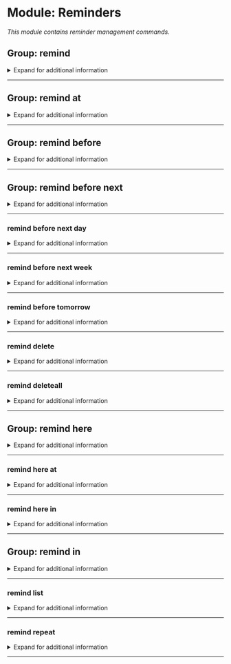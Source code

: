 # Module: Reminders
*This module contains reminder management commands.*


## Group: remind
<details><summary markdown='span'>Expand for additional information</summary><p>

*Manage reminders. Group call registers a new reminder after a specified timespan or lists registered reminders in the selected channel or DM.*

**Aliases:**
`reminders, reminder, todo, todolist, note`
**Overload 4:**

[`time span`]: *Timespan until reminder*

[`channel`]: *Channel when to send the reminder*

[`string...`]: *Reminder contents*

**Overload 3:**

[`channel`]: *Channel when to send the reminder*

[`time span`]: *Timespan until reminder*

[`string...`]: *Reminder contents*

**Overload 2:**

[`time span`]: *Timespan until reminder*

[`string...`]: *Reminder contents*

**Overload 1:**

[`channel`]: *Channel to list*

**Examples:**

```xml
!remind
!remind 1d Some important announcement!
!remind 1d #my-text-channel Some important announcement!
```
</p></details>

---

## Group: remind at
<details><summary markdown='span'>Expand for additional information</summary><p>

*Sends a reminder at the exact specified date and time. Specified date and/or time is relative to guild timezone setting, or UTC time if the command is invoked in DM.*

**Aliases:**
`when, @`
**Overload 2:**

[`date and time`]: *Localized due date*

[`channel`]: *Channel when to send the reminder*

[`string...`]: *Reminder contents*

**Overload 1:**

[`channel`]: *Channel when to send the reminder*

[`date and time`]: *Localized due date*

[`string...`]: *Reminder contents*

**Overload 0:**

[`date and time`]: *Localized due date*

[`string...`]: *Reminder contents*

**Examples:**

```xml
!remind at 11-10-2020 11:00:03 Some important announcement!
!remind at 11-10-2020 11:00:03 #my-text-channel Some important announcement!
```
</p></details>

---

## Group: remind before
<details><summary markdown='span'>Expand for additional information</summary><p>

*Lists all reminders before specified absolute or relative point in time.*

**Aliases:**
`due, b`
**Overload 1:**

[`date and time`]: *Localized due date*

(optional) [`channel`]: *Channel to list* (def: `None`)

**Overload 0:**

[`time span`]: *Localized due time*

(optional) [`channel`]: *Channel to list* (def: `None`)

**Examples:**

```xml
!remind before 11-10-2020 11:00:03
!remind before 10s
!remind before 11-10-2020 11:00:03 #my-text-channel
```
</p></details>

---

## Group: remind before next
<details><summary markdown='span'>Expand for additional information</summary><p>

*Lists all reminders due to given day of week.*

**Aliases:**
`nxt, n`
**Arguments:**

[`DayOfWeek`]: *Day of week*

(optional) [`channel`]: *Channel to list* (def: `None`)

**Examples:**

```xml
!remind before next Tuesday
!remind before next Tuesday #my-text-channel
```
</p></details>

---

### remind before next day
<details><summary markdown='span'>Expand for additional information</summary><p>

*Lists all reminders due to tomorrow.*

**Aliases:**
`d`
**Arguments:**

(optional) [`channel`]: *Channel to list* (def: `None`)

**Examples:**

```xml
!remind before next day
!remind before next day #my-text-channel
```
</p></details>

---

### remind before next week
<details><summary markdown='span'>Expand for additional information</summary><p>

*Lists all reminders due to next week.*

**Aliases:**
`w`
**Arguments:**

(optional) [`channel`]: *Channel to list* (def: `None`)

**Examples:**

```xml
!remind before next week
!remind before next week #my-text-channel
```
</p></details>

---

### remind before tomorrow
<details><summary markdown='span'>Expand for additional information</summary><p>

*Lists all reminders due to tomorrow.*

**Aliases:**
`tmrw, t, tomo`
**Arguments:**

(optional) [`channel`]: *Channel to list* (def: `None`)

**Examples:**

```xml
!remind before tomorrow
!remind before tomorrow #my-text-channel
```
</p></details>

---

### remind delete
<details><summary markdown='span'>Expand for additional information</summary><p>

*Deletes reminders via ID.*

**Aliases:**
`-, remove, rm, del, -=, >, >>, unschedule`
**Overload 1:**

[`channel`]: *Channel whose reminders to remove*

[`int...`]: *ID(s)*

**Overload 0:**

[`int...`]: *ID(s)*

**Examples:**

```xml
!remind delete 12345
```
</p></details>

---

### remind deleteall
<details><summary markdown='span'>Expand for additional information</summary><p>

*Deletes all reminders in a given channel or your personal reminders if the channel is not specified.*

**Aliases:**
`removeall, rmrf, rma, clearall, clear, delall, da, cl, -a, --, >>>`
**Overload 1:**

[`channel`]: *Channel whose reminders to remove*

**Examples:**

```xml
!remind deleteall
!remind deleteall #my-text-channel
```
</p></details>

---

## Group: remind here
<details><summary markdown='span'>Expand for additional information</summary><p>

*Sends a reminder in the current channel after the specified timespan.*

**Aliases:**
`reminders, reminder, todo, todolist, note`
**Guild only.**

**Overload 1:**

[`time span`]: *Timespan until reminder*

[`string...`]: *Reminder contents*

**Examples:**

```xml
!remind here 1d Some important announcement!
```
</p></details>

---

### remind here at
<details><summary markdown='span'>Expand for additional information</summary><p>

*Sends a reminder in the current channel at the exact specified date and time. Specified date and/or time is relative to guild timezone setting, or UTC time if the command is invoked in DM.*

**Guild only.**

**Arguments:**

[`date and time`]: *Localized due date*

[`string...`]: *Reminder contents*

**Examples:**

```xml
!remind here at 11-10-2020 11:00:03 Some important announcement!
```
</p></details>

---

### remind here in
<details><summary markdown='span'>Expand for additional information</summary><p>

*Sends a reminder in the current channel after the specified timespan.*

**Guild only.**

**Arguments:**

[`time span`]: *Timespan until reminder*

[`string...`]: *Reminder contents*

**Examples:**

```xml
!remind here in 1d Some important announcement!
```
</p></details>

---

## Group: remind in
<details><summary markdown='span'>Expand for additional information</summary><p>

*Sends a reminder in the specified channel after the specified timespan.*

**Aliases:**
`reminders, reminder, todo, todolist, note`
**Overload 2:**

[`time span`]: *Timespan until reminder*

[`channel`]: *Channel when to send the reminder*

[`string...`]: *Reminder contents*

**Overload 1:**

[`channel`]: *Channel when to send the reminder*

[`time span`]: *Timespan until reminder*

[`string...`]: *Reminder contents*

**Overload 0:**

[`time span`]: *Timespan until reminder*

[`string...`]: *Reminder contents*

**Examples:**

```xml
!remind in 1d Some important announcement!
!remind in 1d #my-text-channel Some important announcement!
```
</p></details>

---

### remind list
<details><summary markdown='span'>Expand for additional information</summary><p>

*Lists all active personal reminders or channel reminders.*

**Aliases:**
`print, show, view, ls, l, p`
**Overload 1:**

[`channel`]: *Channel to list*

**Examples:**

```xml
!remind list
!remind list #my-text-channel
```
</p></details>

---

### remind repeat
<details><summary markdown='span'>Expand for additional information</summary><p>

*Registers a repeating reminder.*

**Aliases:**
`newrep, +r, ar, +=r, <r, <<r`
**Overload 2:**

[`time span`]: *Localized due date*

[`channel`]: *Channel when to send the reminder*

[`string...`]: *Reminder contents*

**Overload 1:**

[`channel`]: *Channel when to send the reminder*

[`time span`]: *Localized due date*

[`string...`]: *Reminder contents*

**Overload 0:**

[`time span`]: *Localized due date*

[`string...`]: *Reminder contents*

**Examples:**

```xml
!remind repeat
!remind repeat 1d Some important announcement!
!remind repeat 1d #my-text-channel Some important announcement!
```
</p></details>

---

